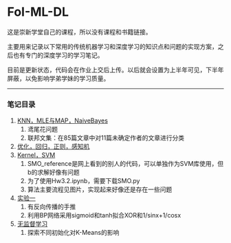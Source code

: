 # FoI-ML-DL
这是崇新学堂自己的课程，所以没有课程和书籍链接。 

主要用来记录以下常用的传统机器学习和深度学习的知识点和问题的实现方案，之后也有专门的深度学习的学习笔记。

目前是更新状态，代码会在作业上交后上传。以后就会设置为上半年可见，下半年屏蔽，以免影响学弟学妹的学习质量。

---

### 笔记目录

1. [KNN，MLE与MAP，NaiveBayes](https://www.yuque.com/docs/share/8630edd6-cdb0-49ee-8d4d-50240fda2d69)
   1. 鸢尾花问题
   2. 联邦文集：在85篇文章中对11篇未确定作者的文章进行分类
2. [优化，回归，正则，感知机](https://www.yuque.com/docs/share/add356d5-b0c5-40c5-88f7-decf28608fc5)
3. [Kernel，SVM](https://www.yuque.com/docs/share/4cdfd3d9-65df-413d-bc14-5667a4013c00)
   1. SMO_reference是网上看到的别人的代码，可以单独作为SVM库使用，但b的求解好像有问题
   2. 为了使用Hw3.2.ipynb，需要下载SMO.py
   3. 算法主要流程见图片，实现起来好像还是存在一些问题
4. [实验一](https://www.yuque.com/docs/share/802e507a-f0be-4eda-83a8-fe069a924165)
   1. 有反向传播的手推
   2. 利用BP网络采用sigmoid和tanh拟合XOR和1/sinx+1/cosx
5. [无监督学习](https://www.yuque.com/docs/share/a36a68d9-5f9e-4ddb-adf9-c0f0cf87496a)
   1. 探索不同初始化对K-Means的影响
